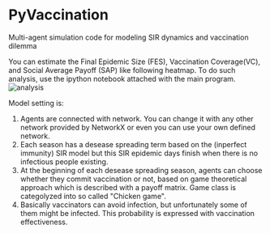 # PyVaccination
Multi-agent simulation code for modeling SIR dynamics and vaccination dilemma

You can estimate the Final Epidemic Size (FES), Vaccination Coverage(VC), and Social Average Payoff (SAP) like following heatmap. To do such analysis, use the ipython notebook attached with the main program.   
![analysis](https://user-images.githubusercontent.com/39644776/44499214-e2dd8c00-a6bd-11e8-9e38-af0bb6aebfbe.png)

Model setting is:
1. Agents are connected with network. You can change it with any other network provided by NetworkX or even you can use your own defined network.
2. Each season has a desease spreading term based on the (inperfect immunity) SIR model but this SIR epidemic days finish when there is no infectious people existing.
3. At the beginning of each desease spreading season, agents can choose whether they commit vaccination or not, based on game theoretical approach which is described with a payoff matrix. Game class is categolyzed into so called "Chicken game".
4. Basically vaccinators can avoid infection, but unfortunately some of them might be infected. This probability is expressed with vaccination effectiveness.
